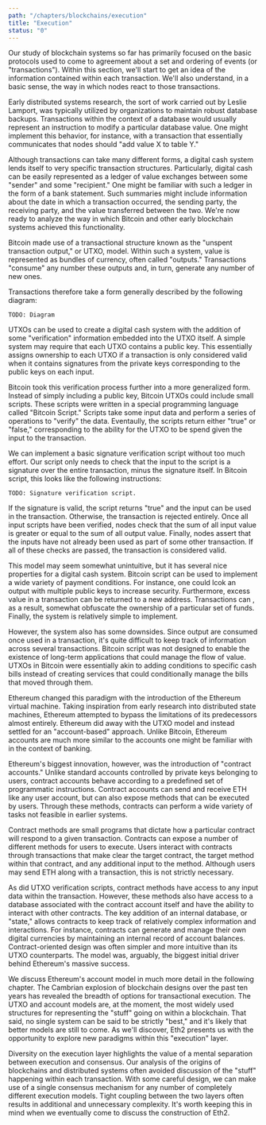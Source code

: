 ```yaml
---
path: "/chapters/blockchains/execution"
title: "Execution"
status: "0"
---
```


Our study of blockchain systems so far has primarily focused on the basic protocols used to come to agreement about a set and ordering of events (or "transactions"). Within this section, we'll start to get an idea of the information contained within each transaction. We'll also understand, in a basic sense, the way in which nodes react to those transactions. 

Early distributed systems research, the sort of work carried out by Leslie Lamport, was typically utilized by organizations to maintain robust database backups. Transactions within the context of a database would usually represent an instruction to modify a particular database value. One might implement this behavior, for instance, with a transaction that essentially communicates that nodes should "add value X to table Y."

Although transactions can take many different forms, a digital cash system lends itself to very specific transaction structures. Particularly, digital cash can be easily represented as a ledger of value exchanges between some "sender" and some "recipient." One might be familiar with such a ledger in the form of a bank statement. Such summaries might include information about the date in which a transaction occurred, the sending party, the receiving party, and the value transferred between the two. We're now ready to analyze the way in which Bitcoin and other early blockchain systems achieved this functionality.

Bitcoin made use of a transactional structure known as the "unspent transaction output," or UTXO, model. Within such a system, value is represented as bundles of currency, often called "outputs." Transactions "consume" any number these outputs and, in turn, generate any number of new ones.

Transactions therefore take a form generally described by the following diagram:

```
TODO: Diagram
```

UTXOs can be used to create a digital cash system with the addition of some "verification" information embedded into the UTXO itself. A simple system may require that each UTXO contains a public key. This essentially assigns ownership to each UTXO if a transaction is only considered valid when it contains signatures from the private keys corresponding to the public keys on each input.

Bitcoin took this verification process further into a more generalized form. Instead of simply including a public key, Bitcoin UTXOs could include small scripts. These scripts were written in a special programming language called "Bitcoin Script." Scripts take some input data and perform a series of operations to "verify" the data. Eventaully, the scripts return either "true" or "false," corresponding to the ability for the UTXO to be spend given the input to the transaction.

We can implement a basic signature verification script without too much effort. Our script only needs to check that the input to the script is a signature over the entire transaction, minus the signature itself. In Bitcoin script, this looks like the following instructions:

```
TODO: Signature verification script.
```

If the signature is valid, the script returns "true" and the input can be used in the transaction. Otherwise, the transaction is rejected entirely. Once all input scripts have been verified, nodes check that the sum of all input value is greater or equal to the sum of all output value. Finally, nodes assert that the inputs have not already been used as part of some other transaction. If all of these checks are passed, the transaction is considered valid.

This model may seem somewhat unintuitive, but it has several nice properties for a digital cash system. Bitcoin script can be used to implement a wide variety of payment conditions. For instance, one could lcok an output with multiple public keys to increase security. Furthermore, excess value in a transaction can be returned to a new address. Transactions can , as a result, somewhat obfuscate the ownership of a particular set of funds. Finally, the system is relatively simple to implement.

However, the system also has some downsides. Since output are consumed once used in a transaction, it's quite difficult to keep track of information across several transactions. Bitcoin script was not designed to enable the existence of long-term applications that could manage the flow of value. UTXOs in Bitcoin were essentially akin to adding conditions to specific cash bills instead of creating services that could conditionally manage the bills that moved through them.

Ethereum changed this paradigm with the introduction of the Ethereum virtual machine. Taking inspiration from early research into distributed state machines, Ethereum attempted to bypass the limitations of its predecessors almost entirely. Ethereum did away with the UTXO model and instead settled for an "account-based" approach. Unlike Bitcoin, Ethereum accounts are much more similar to the accounts one might be familiar with in the context of banking.

Ethereum's biggest innovation, however, was  the introduction of "contract accounts." Unlike standard accounts controlled by private keys belonging to users, contract accounts behave according to a predefined set of programmatic instructions. Contract accounts can send and receive ETH like any user account, but can also expose methods that can be executed by users. Through these methods, contracts can perform a wide variety of tasks not feasible in earlier systems. 

Contract methods are small programs that dictate how a particular contract will respond to a given transaction. Contracts can expose a number of different methods for users to execute. Users interact with contracts through transactions that make clear the target contract, the target method within that contract, and any additional input to the method. Although users may send ETH along with a transaction, this is not strictly necessary. 

As did UTXO verification scripts, contract methods have access to any input data within the transaction. However, these methods also have access to a database associated with the contract account itself and have the ability to interact with other contracts. The key addition of an internal database, or "state," allows contracts to keep track of relatively complex information and interactions. For instance, contracts can generate and manage their own digital currencies by maintaining an internal record of account balances. Contract-oriented design was often simpler and more intuitive than its UTXO counterparts. The model was, arguably, the biggest initial driver behind Ethereum's massive success.

We discuss Ethereum's account model in much more detail in the following chapter. The Cambrian explosion of blockchain designs over the past ten years has revealed the breadth of options for transactional execution.  The UTXO and account models are, at the moment, the most widely used structures for representing the "stuff" going on within a blockchain. That said, no single system can be said to be strictly "best," and it's likely that better models are still to come. As we'll discover, Eth2 presents us with the opportunity to explore new paradigms within this "execution" layer.

Diversity on the execution layer highlights the value of a mental separation between execution and consensus. Our analysis of the origins of blockchains and distributed systems often avoided discussion of the "stuff" happening within each transaction. With some careful design, we can make use of a single consensus mechanism for any number of completely different execution models. Tight coupling between the two layers often results in additional and unnecessary complexity. It's worth keeping this in mind when we eventually come to discuss the construction of Eth2.
